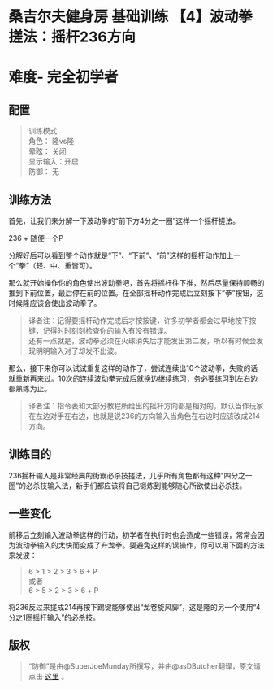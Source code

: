 # 桑吉尔夫健身房 基础训练 【4】波动拳搓法：摇杆236方向
# 难度- 完全初学者
## 配置
> 训练模式  
> 角色：		隆vs隆  
> 晕眩：		关闭  
> 显示输入：开启  
> 防御：		无  

## 训练方法
首先，让我们来分解一下波动拳的“前下方4分之一圈”这样一个摇杆搓法。

236 + 随便一个P

分解好后可以看到整个动作就是“下”、“下前”、“前”这样的摇杆动作加上一个“拳”（轻、中、重皆可）。

那么就开始操作你的角色使出波动拳吧，首先将摇杆往下推，然后尽量保持顺畅的推到下前位置，最后停在前的位置。在全部摇杆动作完成后立刻按下“拳”按钮，这时候隆应该会使出波动拳了。

> 译者注：记得要摇杆动作完成后才按按键，许多初学者都会过早地按下按键，记得时时刻刻检查你的输入有没有错误。  
> 还有一点就是，波动拳必须在火球消失后才能发出第二发，所以有时候会发现明明输入对了却发不出波。  

那么，接下来你可以试试重复这样的动作了，尝试连续出10个波动拳，失败的话就重新再来过。10次的连续波动拳完成后就换边继续练习，务必要练习到左右边都熟练为止。

> 译者注：指令表和大部分教程所给出的摇杆方向都是相对的，默认当作玩家在左边对手在右边，也就是说236的方向输入当角色在右边时应该改成214方向。  

## 训练目的
236摇杆输入是非常经典的街霸必杀技搓法，几乎所有角色都有这种“四分之一圈”的必杀技输入法，新手们都应该将自己锻炼到能够随心所欲使出必杀技。

## 一些变化
前移后立刻输入波动拳这样的行动，初学者在执行时也会造成一些错误，常常会因为波动拳输入的太快而变成了升龙拳。要避免这样的误操作，你可以用下面的方法来发波：

> 6 > 1 > 2 > 3 > 6 + P  
> 或者  
> 6 > 5 > 2 > 3 > 6 + P  

将236反过来搓成214再按下踢键能够使出“龙卷旋风脚”，这是隆的另一个使用“4分之1圈摇杆输入”的必杀技。

## 版权
> “防御”是由@SuperJoeMunday所撰写，并由@asDButcher翻译，原文请点击 [这里](https://www.reddit.com/r/StreetFighter/comments/44t4fq/giefs_gym_learning_the_quarter_circle_motion_a/) 。  
